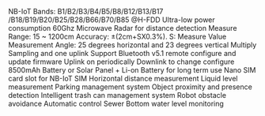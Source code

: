 NB-IoT Bands: B1/B2/B3/B4/B5/B8/B12/B13/B17 /B18/B19/B20/B25/B28/B66/B70/B85 @H-FDD
Ultra-low power consumption
60Ghz Microwave Radar for distance detection
Measure Range: 15 ~ 1200cm
Accuracy: ±(2cm+SX0.3%). S: Measure Value
Measurement Angle: 25 degrees horizontal and 23 degrees vertical
Multiply Sampling and one uplink
Support Bluetooth v5.1 remote configure and update firmware
Uplink on periodically
Downlink to change configure
8500mAh Battery or Solar Panel + Li-on Battery for long term use
Nano SIM card slot for NB-IoT SIM
Horizontal distance measurement
Liquid level measurement
Parking management system
Object proximity and presence detection
Intelligent trash can management system
Robot obstacle avoidance
Automatic control
Sewer
Bottom water level monitoring
